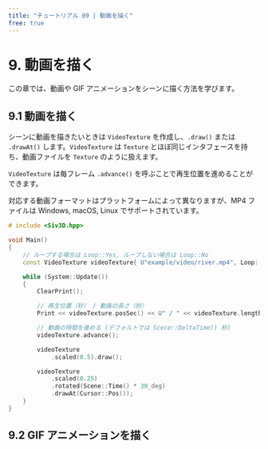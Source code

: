 ```yaml
---
title: "チュートリアル 09 | 動画を描く"
free: true
---
```


# 9. 動画を描く
この章では、動画や GIF アニメーションをシーンに描く方法を学びます。


## 9.1 動画を描く
シーンに動画を描きたいときは `VideoTexture` を作成し、`.draw()` または `.drawAt()` します。`VideoTexture` は `Texture` とほぼ同じインタフェースを持ち、動画ファイルを `Texture` のように扱えます。

`VideoTexture` は毎フレーム `.advance()` を呼ぶことで再生位置を進めることができます。

対応する動画フォーマットはプラットフォームによって異なりますが、MP4 ファイルは Windows, macOS, Linux でサポートされています。

```cpp
# include <Siv3D.hpp>

void Main()
{
	// ループする場合は Loop::Yes, ループしない場合は Loop::No
	const VideoTexture videoTexture{ U"example/video/river.mp4", Loop::Yes };

	while (System::Update())
	{
		ClearPrint();

		// 再生位置（秒） / 動画の長さ（秒）
		Print << videoTexture.posSec() << U" / " << videoTexture.lengthSec();

		// 動画の時間を進める (デフォルトでは Scece::DeltaTime() 秒)
		videoTexture.advance();

		videoTexture
			.scaled(0.5).draw();

		videoTexture
			.scaled(0.25)
			.rotated(Scene::Time() * 30_deg)
			.drawAt(Cursor::Pos());
	}
}
```


## 9.2 GIF アニメーションを描く


